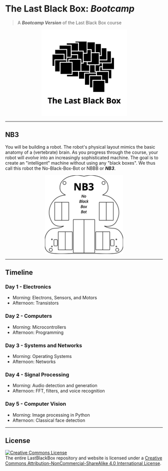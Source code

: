 # The Last Black Box: *Bootcamp*

> A ***Bootcamp Version*** of the Last Black Box course

<p align="center">
<img src="../designs/logo/logo_dark.png" alt="LBB logo" width="275" height="275">
</p>

----

## NB3

You will be building a robot. The robot's physical layout mimics the basic anatomy of a (vertebrate) brain. As you progress through the course, your robot will *evolve* into an increasingly sophisticated machine. The goal is to create an "intelligent" machine without using any "black boxes". We thus call this robot the No-Black-Box-Bot or NBBB or ***NB3***.

<p align="center">
<img src="../designs/NB3/outline_dark.png" alt="NB3 outline" width="250" height="250">
</p>

----

## Timeline

### Day 1 - Electronics

- Morning: Electrons, Sensors, and Motors
- Afternoon: Transistors

### Day 2 - Computers

- Morning: Microcontrollers
- Afternoon: Programming

### Day 3 - Systems and Networks

- Morning: Operating Systems
- Afternoon: Networks

### Day 4 - Signal Processing

- Morning: Audio detection and generation
- Afternoon: FFT, filters, and voice recognition

### Day 5 - Computer Vision

- Morning: Image processing in Python
- Afternoon: Classical face detection

----

## License

<a rel="license" href="http://creativecommons.org/licenses/by-nc-sa/4.0/"><img alt="Creative Commons License" style="border-width:0" src="https://i.creativecommons.org/l/by-nc-sa/4.0/88x31.png" /></a><br />The entire LastBlackBox repository and website is licensed under a <a rel="license" href="http://creativecommons.org/licenses/by-nc-sa/4.0/">Creative Commons Attribution-NonCommercial-ShareAlike 4.0 International License</a>.
